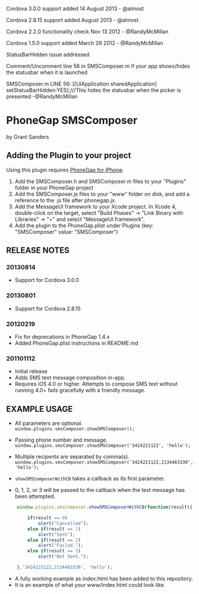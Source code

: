 Cordova 3.0.0 support added 14 August 2013 - @almost

Cordova 2.8.15 support added August 2013 - @almost

Cordova 2.2.0 functionality check Nov 13 2012 - @RandyMcMillan

Cordova 1.5.0 support added March 29 2012 - @RandyMcMillan

StatusBarHidden issue addressed

Comment/Uncomment line 56 in SMSComposer.m if your app shows/hides the statusbar when it is launched

SMSComposer.m LINE 56: [[UIApplication sharedApplication] setStatusBarHidden:YES];///This hides the statusbar when the picker is presented -@RandyMcMillan


# PhoneGap SMSComposer #
by Grant Sanders

## Adding the Plugin to your project ##

Using this plugin requires [PhoneGap for iPhone](http://github.com/phonegap/phonegap-iphone).

1. Add the SMSComposer.h and SMSComposer.m files to your "Plugins" folder in your PhoneGap project
2. Add the SMSComposer.js files to your "www" folder on disk, and add a reference to the .js file after phonegap.js.
3. Add the MessageUI framework to your Xcode project. In Xcode 4, double-click on the target, select "Build Phases" -> "Link Binary with Libraries" -> "+" and select "MessageUI.framework".
4. Add the plugin to the PhoneGap.plist under Plugins (key: "SMSComposer" value: "SMSComposer")

## RELEASE NOTES ##

### 20130814 ###

* Support for Cordova 3.0.0

### 20130801 ###

* Support for Cordova 2.8.15

### 20120219 ###
* Fix for deprecations in PhoneGap 1.4.x
* Added PhoneGap.plist instructions in README.md

### 201101112 ###
* Initial release
* Adds SMS text message composition in-app.
* Requires iOS 4.0 or higher.
  Attempts to compose SMS text without running 4.0+ fails gracefully with a friendly message.

## EXAMPLE USAGE ##

* All parameters are optional.
	`window.plugins.smsComposer.showSMSComposer();`


* Passing phone number and message.
	`window.plugins.smsComposer.showSMSComposer('3424221122', 'hello');`

* Multiple recipents are separated by comma(s).
	`window.plugins.smsComposer.showSMSComposer('3424221122,2134463330', 'hello');`


* `showSMSComposerWithCB` takes a callback as its first parameter.
* 0, 1, 2, or 3 will be passed to the callback when the text message has been attempted.

```javascript
	window.plugins.smsComposer.showSMSComposerWithCB(function(result){

		if(result == 0)
			alert("Cancelled");
		else if(result == 1)
			alert("Sent");
		else if(result == 2)
			alert("Failed.");
		else if(result == 3)
			alert("Not Sent.");

	},'3424221122,2134463330', 'hello');
````````

* A fully working example as index.html has been added to this repository.
* It is an example of what your www/index.html could look like.